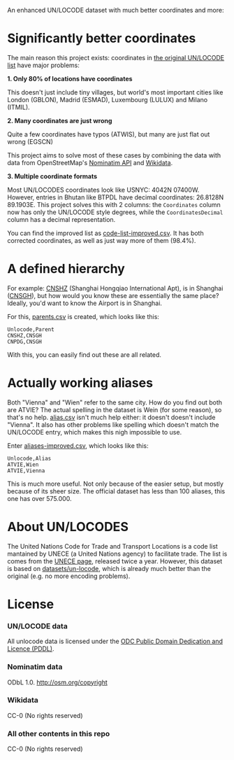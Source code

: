 An enhanced UN/LOCODE dataset with much better coordinates and more:

# Significantly better coordinates
The main reason this project exists: coordinates in [the original UN/LOCODE list](https://github.com/datasets/un-locode) have major problems:

**1. Only 80% of locations have coordinates**

This doesn't just include tiny villages, but world's most important cities like London (GBLON), Madrid (ESMAD), Luxembourg (LULUX) and Milano (ITMIL).

**2. Many coordinates are just wrong**

Quite a few coordinates have typos (ATWIS), but many are just flat out wrong (EGSCN)

This project aims to solve most of these cases by combining the data with data from OpenStreetMap's [Nominatim API](https://nominatim.org/release-docs/latest/api/Overview/) and [Wikidata](https://www.wikidata.org/).

**3. Multiple coordinate formats**

Most UN/LOCODES coordinates look like USNYC: 4042N 07400W. However, entries in Bhutan like BTPDL have decimal coordinates: 26.8128N 89.1903E. This project solves this with 2 columns: the `Coordinates` column now has only the UN/LOCODE style degrees, while the `CoordinatesDecimal` column has a decimal representation.

You can find the improved list as [code-list-improved.csv](data/code-list-improved.csv). It has both corrected coordinates, as well as just way more of them (98.4%).

# A defined hierarchy
For example: [CNSHZ](https://unlocode.info/CNSHA) (Shanghai Hongqiao International Apt), is in Shanghai ([CNSGH](https://unlocode.info/CNSGH)), but how would you know these are essentially the same place? Ideally, you'd want to know the Airport is in Shanghai.

For this, [parents.csv](data/parents.csv) is created, which looks like this:

```
Unlocode,Parent
CNSHZ,CNSGH
CNPDG,CNSGH
```
With this, you can easily find out these are all related.

# Actually working aliases
Both "Vienna" and "Wien" refer to the same city. How do you find out both are ATVIE? The actual spelling in the dataset is Wein (for some reason), so that's no help. [alias.csv](data/alias.csv) isn't much help either: it doesn't doesn't include "Vienna". It also has other problems like spelling which doesn't match the UN/LOCODE entry, which makes this nigh impossible to use.

Enter [aliases-improved.csv](data/aliases-improved.csv), which looks like this:

```
Unlocode,Alias
ATVIE,Wien
ATVIE,Vienna
```

This is much more useful. Not only because of the easier setup, but mostly because of its sheer size. The official dataset has less than 100 aliases, this one has over 575.000.

# About UN/LOCODES
The United Nations Code for Trade and Transport Locations is a code list mantained by UNECE (a United Nations agency) to facilitate trade. The list is comes from the [UNECE page](http://www.unece.org/cefact/locode/welcome.html), released twice a year. However, this dataset is based on [datasets/un-locode](https://github.com/datasets/un-locode), which is already much better than the original (e.g. no more encoding problems).

# License

### UN/LOCODE data
All unlocode data is licensed under the [ODC Public Domain Dedication and Licence (PDDL)](http://opendatacommons.org/licenses/pddl/1-0/).

### Nominatim data
ODbL 1.0. http://osm.org/copyright

### Wikidata
CC-0 (No rights reserved)

### All other contents in this repo
CC-0 (No rights reserved)
